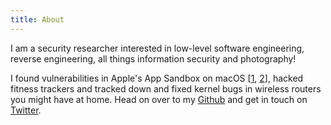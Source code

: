 ```yaml
---
title: About
---
```


I am a security researcher interested in low-level software engineering, reverse engineering, all things information security and photography!

I found vulnerabilities in Apple's App Sandbox on macOS [[1](https://support.apple.com/en-us/HT208849), [2](https://support.apple.com/en-us/HT210919)], hacked fitness trackers and tracked down and fixed kernel bugs in wireless routers you might have at home. Head on over to my [Github](https://github.com/0xbf00) and get in touch on [Twitter](https://twitter.com/0xdead10cc).